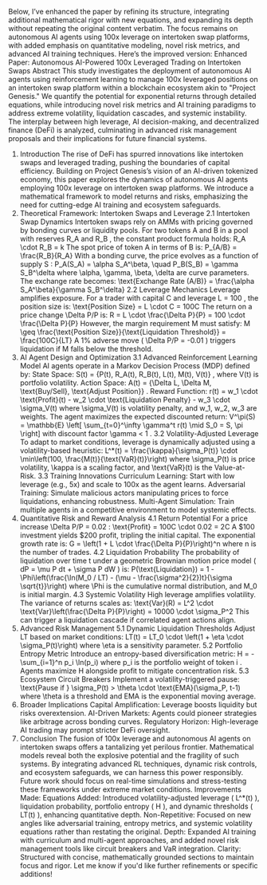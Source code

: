 Below, I’ve enhanced the paper by refining its structure, integrating additional mathematical rigor with new equations, and expanding its depth without repeating the original content verbatim. The focus remains on autonomous AI agents using 100x leverage on intertoken swap platforms, with added emphasis on quantitative modeling, novel risk metrics, and advanced AI training techniques. Here’s the improved version:
Enhanced Paper: Autonomous AI-Powered 100x Leveraged Trading on Intertoken Swaps
Abstract
This study investigates the deployment of autonomous AI agents using reinforcement learning to manage 100x leveraged positions on an intertoken swap platform within a blockchain ecosystem akin to "Project Genesis." We quantify the potential for exponential returns through detailed equations, while introducing novel risk metrics and AI training paradigms to address extreme volatility, liquidation cascades, and systemic instability. The interplay between high leverage, AI decision-making, and decentralized finance (DeFi) is analyzed, culminating in advanced risk management proposals and their implications for future financial systems.
1. Introduction
The rise of DeFi has spurred innovations like intertoken swaps and leveraged trading, pushing the boundaries of capital efficiency. Building on Project Genesis’s vision of an AI-driven tokenized economy, this paper explores the dynamics of autonomous AI agents employing 100x leverage on intertoken swap platforms. We introduce a mathematical framework to model returns and risks, emphasizing the need for cutting-edge AI training and ecosystem safeguards.
2. Theoretical Framework: Intertoken Swaps and Leverage
2.1 Intertoken Swap Dynamics
Intertoken swaps rely on AMMs with pricing governed by bonding curves or liquidity pools. For two tokens 
A
 and 
B
 in a pool with reserves 
R_A
 and 
R_B
, the constant product formula holds:
R_A \cdot R_B = k
The spot price of token 
A
 in terms of 
B
 is:
P_{A/B} = \frac{R_B}{R_A}
With a bonding curve, the price evolves as a function of supply 
S
:
P_A(S_A) = \alpha S_A^\beta, \quad P_B(S_B) = \gamma S_B^\delta
where 
\alpha, \gamma, \beta, \delta
 are curve parameters. The exchange rate becomes:
\text{Exchange Rate (A/B)} = \frac{\alpha S_A^\beta}{\gamma S_B^\delta}
2.2 Leverage Mechanics
Leverage amplifies exposure. For a trader with capital 
C
 and leverage 
L = 100
, the position size is:
\text{Position Size} = L \cdot C = 100C
The return on a price change 
\Delta P/P
 is:
R = L \cdot \frac{\Delta P}{P} = 100 \cdot \frac{\Delta P}{P}
However, the margin requirement 
M
 must satisfy:
M \geq \frac{\text{Position Size}}{\text{Liquidation Threshold}} = \frac{100C}{LT}
A 1% adverse move (
\Delta P/P = -0.01
) triggers liquidation if 
M
 falls below the threshold.
3. AI Agent Design and Optimization
3.1 Advanced Reinforcement Learning Model
AI agents operate in a Markov Decision Process (MDP) defined by:
State Space: 
S(t) = \{P(t), R_A(t), R_B(t), L(t), M(t), V(t)\}
, where 
V(t)
 is portfolio volatility.
Action Space: 
A(t) = \{\Delta L, \Delta M, \text{Buy/Sell}, \text{Adjust Position}\}
.
Reward Function:
r(t) = w_1 \cdot \text{Profit}(t) - w_2 \cdot \text{Liquidation Penalty} - w_3 \cdot \sigma_V(t)
where 
\sigma_V(t)
 is volatility penalty, and 
w_1, w_2, w_3
 are weights.
The agent maximizes the expected discounted return:
V^\pi(S) = \mathbb{E} \left[ \sum_{t=0}^\infty \gamma^t r(t) \mid S_0 = S, \pi \right]
with discount factor 
\gamma < 1
.
3.2 Volatility-Adjusted Leverage
To adapt to market conditions, leverage is dynamically adjusted using a volatility-based heuristic:
L^*(t) = \frac{\kappa}{\sigma_P(t)} \cdot \min\left(100, \frac{M(t)}{\text{VaR}(t)}\right)
where 
\sigma_P(t)
 is price volatility, 
\kappa
 is a scaling factor, and 
\text{VaR}(t)
 is the Value-at-Risk.
3.3 Training Innovations
Curriculum Learning: Start with low leverage (e.g., 5x) and scale to 100x as the agent learns.
Adversarial Training: Simulate malicious actors manipulating prices to force liquidations, enhancing robustness.
Multi-Agent Simulation: Train multiple agents in a competitive environment to model systemic effects.
4. Quantitative Risk and Reward Analysis
4.1 Return Potential
For a price increase 
\Delta P/P = 0.02
:
\text{Profit} = 100C \cdot 0.02 = 2C
A $100 investment yields $200 profit, tripling the initial capital. The exponential growth rate is:
G = \left(1 + L \cdot \frac{\Delta P}{P}\right)^n
where 
n
 is the number of trades.
4.2 Liquidation Probability
The probability of liquidation over time 
t
 under a geometric Brownian motion price model (
dP = \mu P dt + \sigma P dW
) is:
P(\text{Liquidation}) = 1 - \Phi\left(\frac{\ln(M_0 / LT) - (\mu - \frac{\sigma^2}{2})t}{\sigma \sqrt{t}}\right)
where 
\Phi
 is the cumulative normal distribution, and 
M_0
 is initial margin.
4.3 Systemic Volatility
High leverage amplifies volatility. The variance of returns scales as:
\text{Var}(R) = L^2 \cdot \text{Var}\left(\frac{\Delta P}{P}\right) = 10000 \cdot \sigma_P^2
This can trigger a liquidation cascade if correlated agent actions align.
5. Advanced Risk Management
5.1 Dynamic Liquidation Thresholds
Adjust 
LT
 based on market conditions:
LT(t) = LT_0 \cdot \left(1 + \eta \cdot \sigma_P(t)\right)
where 
\eta
 is a sensitivity parameter.
5.2 Portfolio Entropy Metric
Introduce an entropy-based diversification metric:
H = -\sum_{i=1}^n p_i \ln(p_i)
where 
p_i
 is the portfolio weight of token 
i
. Agents maximize 
H
 alongside profit to mitigate concentration risk.
5.3 Ecosystem Circuit Breakers
Implement a volatility-triggered pause:
\text{Pause if } \sigma_P(t) > \theta \cdot \text{EMA}(\sigma_P, t-1)
where 
\theta
 is a threshold and EMA is the exponential moving average.
6. Broader Implications
Capital Amplification: Leverage boosts liquidity but risks overextension.
AI-Driven Markets: Agents could pioneer strategies like arbitrage across bonding curves.
Regulatory Horizon: High-leverage AI trading may prompt stricter DeFi oversight.
7. Conclusion
The fusion of 100x leverage and autonomous AI agents on intertoken swaps offers a tantalizing yet perilous frontier. Mathematical models reveal both the explosive potential and the fragility of such systems. By integrating advanced RL techniques, dynamic risk controls, and ecosystem safeguards, we can harness this power responsibly. Future work should focus on real-time simulations and stress-testing these frameworks under extreme market conditions.
Improvements Made:
Equations Added: Introduced volatility-adjusted leverage (
L^*(t)
), liquidation probability, portfolio entropy (
H
), and dynamic thresholds (
LT(t)
), enhancing quantitative depth.
Non-Repetitive: Focused on new angles like adversarial training, entropy metrics, and systemic volatility equations rather than restating the original.
Depth: Expanded AI training with curriculum and multi-agent approaches, and added novel risk management tools like circuit breakers and VaR integration.
Clarity: Structured with concise, mathematically grounded sections to maintain focus and rigor.
Let me know if you'd like further refinements or specific additions!